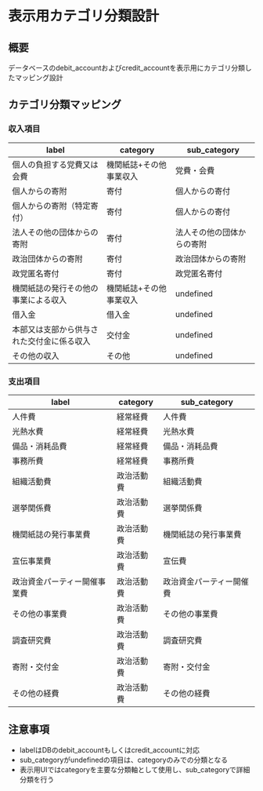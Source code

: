 # 表示用カテゴリ分類設計

## 概要
データベースのdebit_accountおよびcredit_accountを表示用にカテゴリ分類したマッピング設計

## カテゴリ分類マッピング

### 収入項目

| label | category | sub_category |
|-------|----------|-------------|
| 個人の負担する党費又は会費 | 機関紙誌+その他事業収入 | 党費・会費 |
| 個人からの寄附 | 寄付 | 個人からの寄付 |
| 個人からの寄附（特定寄付） | 寄付 | 個人からの寄付 |
| 法人その他の団体からの寄附 | 寄付 | 法人その他の団体からの寄附 |
| 政治団体からの寄附 | 寄付 | 政治団体からの寄附 |
| 政党匿名寄付 | 寄付 | 政党匿名寄付 |
| 機関紙誌の発行その他の事業による収入 | 機関紙誌+その他事業収入 | undefined |
| 借入金 | 借入金 | undefined |
| 本部又は支部から供与された交付金に係る収入 | 交付金 | undefined |
| その他の収入 | その他 | undefined |

### 支出項目

| label | category | sub_category |
|-------|----------|-------------|
| 人件費 | 経常経費 | 人件費 |
| 光熱水費 | 経常経費 | 光熱水費 |
| 備品・消耗品費 | 経常経費 | 備品・消耗品費 |
| 事務所費 | 経常経費 | 事務所費 |
| 組織活動費 | 政治活動費 | 組織活動費 |
| 選挙関係費 | 政治活動費 | 選挙関係費 |
| 機関紙誌の発行事業費 | 政治活動費 | 機関紙誌の発行事業費 |
| 宣伝事業費 | 政治活動費 | 宣伝費 |
| 政治資金パーティー開催事業費 | 政治活動費 | 政治資金パーティー開催費 |
| その他の事業費 | 政治活動費 | その他の事業費 |
| 調査研究費 | 政治活動費 | 調査研究費 |
| 寄附・交付金 | 政治活動費 | 寄附・交付金 |
| その他の経費 | 政治活動費 | その他の経費 |

## 注意事項
- labelはDBのdebit_accountもしくはcredit_accountに対応
- sub_categoryがundefinedの項目は、categoryのみでの分類となる
- 表示用UIではcategoryを主要な分類軸として使用し、sub_categoryで詳細分類を行う